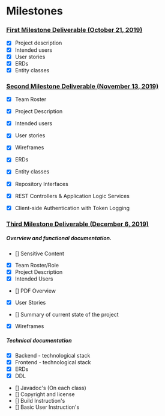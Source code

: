 # Milestones

### [First Milestone Deliverable (October 21, 2019)](https://deep-dive-coding-java-cohort-8.github.io/2019/10/17/capstone-milestone-1-rubric.html)
+ [x] Project description
+ [x] Intended users
+ [x] User stories
+ [x] ERDs 
+ [x] Entity classes

### [Second Milestone Deliverable (November 13, 2019)](https://deep-dive-coding-java-cohort-8.github.io/2019/11/03/capstone-milestone-2-rubric.html)

+ [x] Team Roster
+ [x] Project Description 
+ [x] Intended users
+ [x] User stories
+ [x] Wireframes
+ [x] ERDs
+ [x] Entity classes
+ [x] Repository Interfaces 
+ [x] REST Controllers & Application Logic Services 
+ [x] Client-side Authentication with Token Logging


### [Third Milestone Deliverable (December 6, 2019)](https://deep-dive-coding-java-cohort-8.github.io/2019/11/22/capstone-project-milestone-3-rubric)

##### Overview and functional documentation.
+ [] Sensitive Content
+ [x] Team Roster/Role
+ [x] Project Description
+ [x] Intended Users
+ [] PDF Overview
+ [x] User Stories
+ [] Summary of current state of the project
+ [x] Wireframes 


##### Technical documentation
+ [x] Backend - technological stack 
+ [x] Frontend - technological stack 
+ [x] ERDs
+ [x] DDL
+ [] Javadoc's (On each class)
+ [] Copyright and license
+ [] Build Instruction's
+ [] Basic User Instruction's
